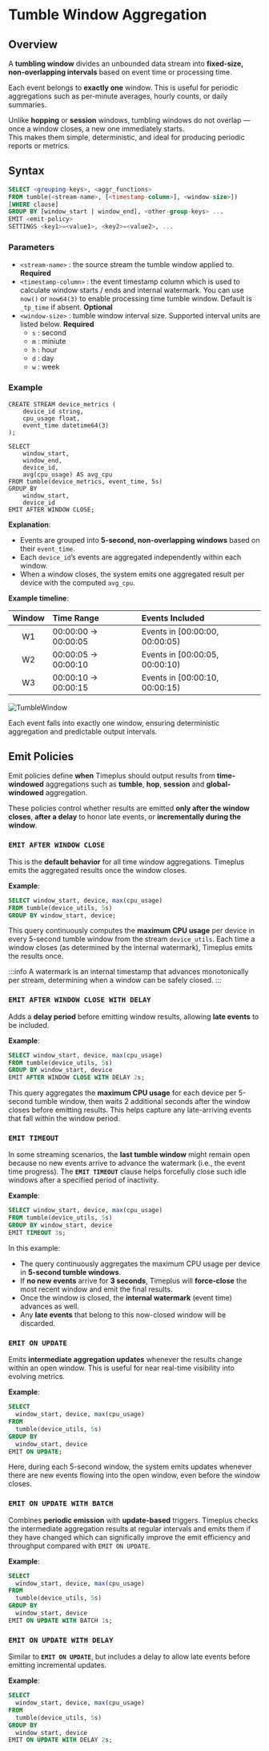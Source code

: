 # Tumble Window Aggregation

## Overview

A **tumbling window** divides an unbounded data stream into **fixed-size, non-overlapping intervals** based on event time or processing time.  

Each event belongs to **exactly one** window. This is useful for periodic aggregations such as per-minute averages, hourly counts, or daily summaries.

Unlike **hopping** or **session** windows, tumbling windows do not overlap — once a window closes, a new one immediately starts.  
This makes them simple, deterministic, and ideal for producing periodic reports or metrics.

## Syntax

```sql
SELECT <grouping-keys>, <aggr_functions>
FROM tumble(<stream-name>, [<timestamp-column>], <window-size>])
[WHERE clause]
GROUP BY [window_start | window_end], <other-group-keys> ...
EMIT <emit-policy>
SETTINGS <key1>=<value1>, <key2>=<value2>, ...
```

### Parameters

- `<stream-name>` : the source stream the tumble window applied to. **Required**
- `<timestamp-column>` : the event timestamp column which is used to calculate window starts / ends and internal watermark. You can use `now()` or `now64(3)` to enable processing time tumble window. Default is `_tp_time` if absent. **Optional**
- `<window-size>` : tumble window interval size. Supported interval units are listed below. **Required**
  - `s` : second
  - `m` : miniute
  - `h` : hour 
  - `d` : day 
  - `w` : week 

### Example

```
CREATE STREAM device_metrics (
    device_id string,
    cpu_usage float,
    event_time datetime64(3) 
);

SELECT
    window_start,
    window_end,
    device_id,
    avg(cpu_usage) AS avg_cpu
FROM tumble(device_metrics, event_time, 5s)
GROUP BY
    window_start,
    device_id
EMIT AFTER WINDOW CLOSE;
```

**Explanation**:
- Events are grouped into **5-second, non-overlapping windows** based on their `event_time`.
- Each `device_id`’s events are aggregated independently within each window.
- When a window closes, the system emits one aggregated result per device with the computed `avg_cpu`.

**Example timeline**:

| Window | Time Range          | Events Included                |
| :----: | :------------------ | :----------------------------- |
|   W1   | 00:00:00 → 00:00:05 | Events in [00:00:00, 00:00:05) |
|   W2   | 00:00:05 → 00:00:10 | Events in [00:00:05, 00:00:10) |
|   W3   | 00:00:10 → 00:00:15 | Events in [00:00:10, 00:00:15) |

![TumbleWindow](/img/tumble-window.png)

Each event falls into exactly one window, ensuring deterministic aggregation and predictable output intervals.

## Emit Policies

Emit policies define **when** Timeplus should output results from **time-windowed** aggregations such as **tumble**, **hop**, **session** and **global-windowed** aggregation.

These policies control whether results are emitted **only after the window closes**, **after a delay** to honor late events, or **incrementally during the window**.

### `EMIT AFTER WINDOW CLOSE`

This is the **default behavior** for all time window aggregations. Timeplus emits the aggregated results once the window closes.

**Example**:

```sql
SELECT window_start, device, max(cpu_usage)
FROM tumble(device_utils, 5s)
GROUP BY window_start, device;
```

This query continuously computes the **maximum CPU usage** per device in every 5-second tumble window from the stream `device_utils`.
Each time a window closes (as determined by the internal watermark), Timeplus emits the results once.

:::info
A watermark is an internal timestamp that advances monotonically per stream, determining when a window can be safely closed.
:::

### `EMIT AFTER WINDOW CLOSE WITH DELAY`

Adds a **delay period** before emitting window results, allowing **late events** to be included.

**Example**:

```sql
SELECT window_start, device, max(cpu_usage)
FROM tumble(device_utils, 5s)
GROUP BY window_start, device
EMIT AFTER WINDOW CLOSE WITH DELAY 2s;
```

This query aggregates the **maximum CPU usage** for each device per 5-second tumble window, then waits 2 additional seconds after the window closes before emitting results. This helps capture any late-arriving events that fall within the window period.

### `EMIT TIMEOUT`

In some streaming scenarios, the **last tumble window** might remain open because no new events arrive to advance the watermark (i.e., the event time progress).
The **`EMIT TIMEOUT`** clause helps forcefully close such idle windows after a specified period of inactivity.

**Example**:

```sql
SELECT window_start, device, max(cpu_usage)
FROM tumble(device_utils, 5s)
GROUP BY window_start, device
EMIT TIMEOUT 3s;
```

In this example:

- The query continuously aggregates the maximum CPU usage per device in **5-second tumble windows**.
- If **no new events** arrive for **3 seconds**, Timeplus will **force-close** the most recent window and emit the final results.
- Once the window is closed, the **internal watermark** (event time) advances as well.
- Any **late events** that belong to this now-closed window will be discarded.

### `EMIT ON UPDATE`

Emits **intermediate aggregation updates** whenever the results change within an open window.
This is useful for near real-time visibility into evolving metrics.

**Example**:

```sql
SELECT
  window_start, device, max(cpu_usage)
FROM
  tumble(device_utils, 5s)
GROUP BY
  window_start, device
EMIT ON UPDATE;
```

Here, during each 5-second window, the system emits updates whenever there are new events flowing into the open window, even before the window closes.

### `EMIT ON UPDATE WITH BATCH`

Combines **periodic emission** with **update-based** triggers.
Timeplus checks the intermediate aggregation results at regular intervals and emits them if they have changed which can significally improve the emit efficiency and throughput compared with `EMIT ON UPDATE`. 

**Example**:

```sql
SELECT
  window_start, device, max(cpu_usage)
FROM
  tumble(device_utils, 5s)
GROUP BY
  window_start, device
EMIT ON UPDATE WITH BATCH 1s;
```

### `EMIT ON UPDATE WITH DELAY`

Similar to **`EMIT ON UPDATE`**, but includes a delay to allow late events before emitting incremental updates.

**Example**:

```sql
SELECT
  window_start, device, max(cpu_usage)
FROM
  tumble(device_utils, 5s)
GROUP BY
  window_start, device
EMIT ON UPDATE WITH DELAY 2s;
```

